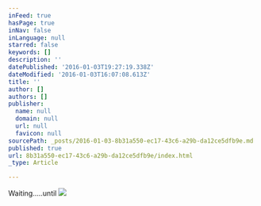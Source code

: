 ```yaml
---
inFeed: true
hasPage: true
inNav: false
inLanguage: null
starred: false
keywords: []
description: ''
datePublished: '2016-01-03T19:27:19.338Z'
dateModified: '2016-01-03T16:07:08.613Z'
title: ''
author: []
authors: []
publisher:
  name: null
  domain: null
  url: null
  favicon: null
sourcePath: _posts/2016-01-03-8b31a550-ec17-43c6-a29b-da12ce5dfb9e.md
published: true
url: 8b31a550-ec17-43c6-a29b-da12ce5dfb9e/index.html
_type: Article

---
```

Waiting.....until
![](https://the-grid-user-content.s3-us-west-2.amazonaws.com/7064b2e7-a6c9-47a1-a743-3bac0546832f.PNG)